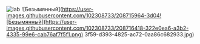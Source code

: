 ![lab](https://user-images.githubusercontent.com/102308733/208715073-2e9f6a16-d54e-4d5c-87d1-cf6815b968ae.jpg)
![Безымянный](https://user-images.githubusercontent.com/102308733/208715964-3d04![Безымянный](https://user-images.githubusercontent.com/102308733/208716418-322e0ea6-a3b2-4335-99e6-cab76af7f5f1.png)
3f59-d393-4825-ac72-0aa86c682933.jpg)
